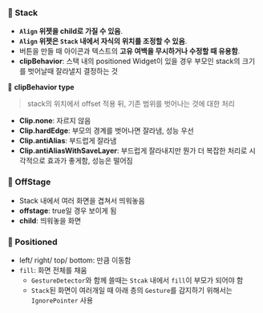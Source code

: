 ### 📍 Stack

- **`Align` 위젯을 child로 가질 수 있음**.
- **`Align` 위젯은 `Stack` 내에서 자식의 위치를 조정할 수 있음**.
- 버튼을 만들 때 아이콘과 텍스트의 **고유 여백을 무시하거나 수정할 때 유용함**.
- **clipBehavior**: 스택 내의 positioned Widget이 있을 경우 부모인 stack의 크기를 벗어날때 잘라낼지 결정하는 것



📌 **clipBehavior type**

> stack의 위치에서 offset 적용 뒤, 기존 범위를 벗어나는 것에 대한 처리

- **Clip.none**: 자르지 않음
- **Clip.hardEdge**: 부모의 경계를 벗어나면 잘라냄, 성능 우선
- **Clip.antiAlias**: 부드럽게 잘라냄
- **Clip.antiAliasWithSaveLayer**: 부드럽게 잘라내지만 뭔가 더 복잡한 처리로 시각적으로 효과가 좋게함, 성능은 떨어짐



### 📍 OffStage

- Stack 내에서 여러 화면을 겹쳐서 띄워놓음
- **offstage**: true일 경우 보이게 됨
- **child**: 띄워놓을 화면



### 📍 Positioned

- left/ right/ top/ bottom: 만큼 이동함
- `fill`: 화면 전체를 채움
  - `GestureDetector`와 함께 쓸때는 `Stcak` 내에서 `fill`이 부모가 되어야 함
  - `Stack`된 화면이 여러개일 때 아래 층의  `Gesture`를 감지하기 위해서는 `IgnorePointer` 사용


